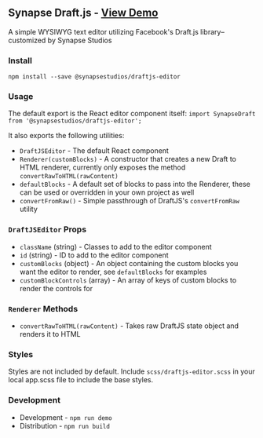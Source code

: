 Synapse Draft.js - [View Demo](http://synapsestudios.github.io/draftjs-editor/)
----
A simple WYSIWYG text editor utilizing Facebook's Draft.js library– customized by Synapse Studios

### Install
`npm install --save @synapsestudios/draftjs-editor`

### Usage
The default export is the React editor component itself:
`import SynapseDraft from '@synapsestudios/draftjs-editor';`

It also exports the following utilities:
* `DraftJSEditor` - The default React component  
* `Renderer(customBlocks)` - A constructor that creates a new Draft to HTML renderer, currently only exposes the method `convertRawToHTML(rawContent)`
* `defaultBlocks` - A default set of blocks to pass into the Renderer, these can be used or overridden in your own project as well
* `convertFromRaw()` - Simple passthrough of DraftJS's `convertFromRaw` utility

### `DraftJSEditor` Props
* `className` (string) - Classes to add to the editor component
* `id` (string) - ID to add to the editor component
* `customBlocks` (object) - An object containing the custom blocks you want the editor to render, see `defaultBlocks` for examples
* `customBlockControls` (array) - An array of keys of custom blocks to render the controls for

### `Renderer` Methods
* `convertRawToHTML(rawContent)` - Takes raw DraftJS state object and renders it to HTML

### Styles
Styles are not included by default. Include `scss/draftjs-editor.scss` in your local app.scss file to include the base styles.

### Development
* Development - `npm run demo`
* Distribution - `npm run build`
